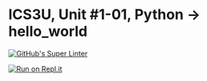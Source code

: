 # ICS3U, Unit #1-01, Python → hello_world

[![GitHub's Super Linter](https://github.com/Mr-Coxall/ICS3U-Unit1-01-Python-hello_world/workflows/GitHub's%20Super%20Linter/badge.svg)](https://github.com/Mr-Coxall/ICS3U-Unit1-01-Python-hello_world/actions)
 
 [![Run on Repl.it](https://repl.it/badge/github/Mr-Coxall/ICS3U-Unit1-01-Python-hello_world)](https://repl.it/github/Mr-Coxall/ICS3U-Unit1-01-Python-hello_world)